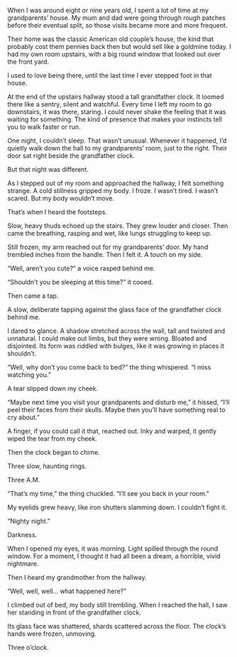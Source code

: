 When I was around eight or nine years old, I spent a lot of time at my grandparents’ house. My mum and dad were going through rough patches before their eventual split, so those visits became more and more frequent.

Their home was the classic American old couple’s house, the kind that probably cost them pennies back then but would sell like a goldmine today. I had my own room upstairs, with a big round window that looked out over the front yard.

I used to love being there, until the last time I ever stepped foot in that house.

At the end of the upstairs hallway stood a tall grandfather clock. It loomed there like a sentry, silent and watchful. Every time I left my room to go downstairs, it was there, staring. I could never shake the feeling that it was waiting for something. The kind of presence that makes your instincts tell you to walk faster or run.

One night, I couldn’t sleep. That wasn’t unusual. Whenever it happened, I’d quietly walk down the hall to my grandparents’ room, just to the right. Their door sat right beside the grandfather clock.

But that night was different.

As I stepped out of my room and approached the hallway, I felt something strange. A cold stillness gripped my body. I froze. I wasn’t tired. I wasn’t scared. But my body wouldn’t move.

That’s when I heard the footsteps.

Slow, heavy thuds echoed up the stairs. They grew louder and closer. Then came the breathing, rasping and wet, like lungs struggling to keep up.

Still frozen, my arm reached out for my grandparents’ door. My hand trembled inches from the handle. Then I felt it. A touch on my side.

“Well, aren’t you cute?” a voice rasped behind me.

“Shouldn’t you be sleeping at this time?” it cooed.

Then came a tap.

A slow, deliberate tapping against the glass face of the grandfather clock behind me.

I dared to glance. A shadow stretched across the wall, tall and twisted and unnatural. I could make out limbs, but they were wrong. Bloated and disjointed. Its form was riddled with bulges, like it was growing in places it shouldn’t.

“Well, why don’t you come back to bed?” the thing whispered. “I miss watching you.”

A tear slipped down my cheek.

“Maybe next time you visit your grandparents and disturb me,” it hissed, “I’ll peel their faces from their skulls. Maybe then you’ll have something real to cry about.”

A finger, if you could call it that, reached out. Inky and warped, it gently wiped the tear from my cheek.

Then the clock began to chime.

Three slow, haunting rings.

Three A.M.

“That’s my time,” the thing chuckled. “I’ll see you back in your room.”

My eyelids grew heavy, like iron shutters slamming down. I couldn’t fight it.

“Nighty night.”

Darkness.

When I opened my eyes, it was morning. Light spilled through the round window. For a moment, I thought it had all been a dream, a horrible, vivid nightmare.

Then I heard my grandmother from the hallway.

“Well, well, well… what happened here?”

I climbed out of bed, my body still trembling. When I reached the hall, I saw her standing in front of the grandfather clock.

Its glass face was shattered, shards scattered across the floor. The clock’s hands were frozen, unmoving.

Three o’clock.